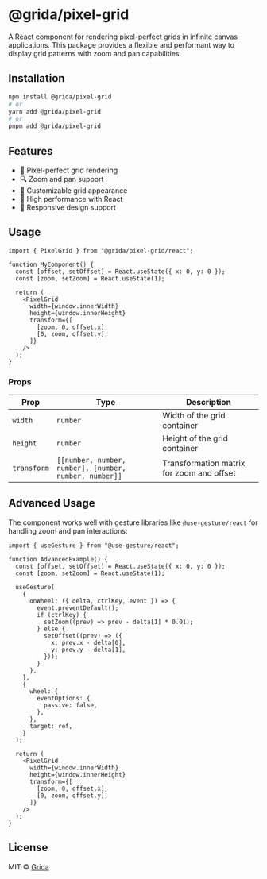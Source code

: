 # @grida/pixel-grid

A React component for rendering pixel-perfect grids in infinite canvas applications. This package provides a flexible and performant way to display grid patterns with zoom and pan capabilities.

## Installation

```bash
npm install @grida/pixel-grid
# or
yarn add @grida/pixel-grid
# or
pnpm add @grida/pixel-grid
```

## Features

- 🎯 Pixel-perfect grid rendering
- 🔍 Zoom and pan support
- 🎨 Customizable grid appearance
- 🚀 High performance with React
- 📱 Responsive design support

## Usage

```tsx
import { PixelGrid } from "@grida/pixel-grid/react";

function MyComponent() {
  const [offset, setOffset] = React.useState({ x: 0, y: 0 });
  const [zoom, setZoom] = React.useState(1);

  return (
    <PixelGrid
      width={window.innerWidth}
      height={window.innerHeight}
      transform={[
        [zoom, 0, offset.x],
        [0, zoom, offset.y],
      ]}
    />
  );
}
```

### Props

| Prop        | Type                                                   | Description                               |
| ----------- | ------------------------------------------------------ | ----------------------------------------- |
| `width`     | `number`                                               | Width of the grid container               |
| `height`    | `number`                                               | Height of the grid container              |
| `transform` | `[[number, number, number], [number, number, number]]` | Transformation matrix for zoom and offset |

## Advanced Usage

The component works well with gesture libraries like `@use-gesture/react` for handling zoom and pan interactions:

```tsx
import { useGesture } from "@use-gesture/react";

function AdvancedExample() {
  const [offset, setOffset] = React.useState({ x: 0, y: 0 });
  const [zoom, setZoom] = React.useState(1);

  useGesture(
    {
      onWheel: ({ delta, ctrlKey, event }) => {
        event.preventDefault();
        if (ctrlKey) {
          setZoom((prev) => prev - delta[1] * 0.01);
        } else {
          setOffset((prev) => ({
            x: prev.x - delta[0],
            y: prev.y - delta[1],
          }));
        }
      },
    },
    {
      wheel: {
        eventOptions: {
          passive: false,
        },
      },
      target: ref,
    }
  );

  return (
    <PixelGrid
      width={window.innerWidth}
      height={window.innerHeight}
      transform={[
        [zoom, 0, offset.x],
        [0, zoom, offset.y],
      ]}
    />
  );
}
```

## License

MIT © [Grida](https://grida.co)
